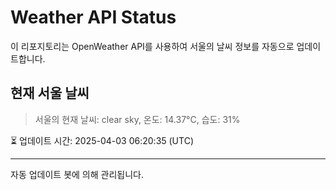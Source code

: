 
# Weather API Status

이 리포지토리는 OpenWeather API를 사용하여 서울의 날씨 정보를 자동으로 업데이트합니다.

## 현재 서울 날씨
> 서울의 현재 날씨: clear sky, 온도: 14.37°C, 습도: 31%

⏳ 업데이트 시간: 2025-04-03 06:20:35 (UTC)

---
자동 업데이트 봇에 의해 관리됩니다.
